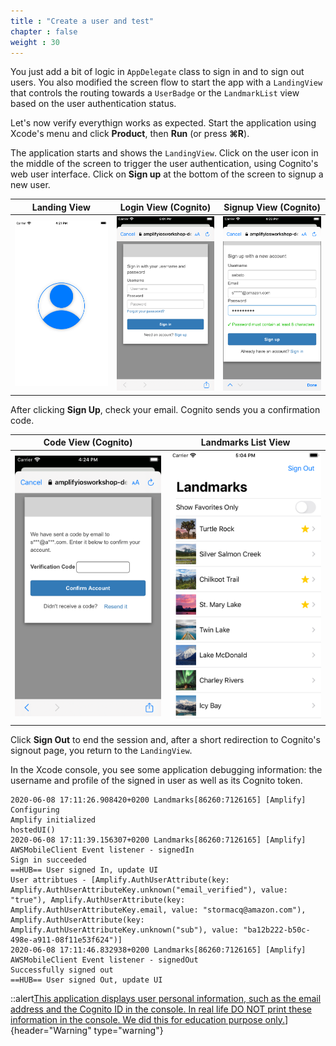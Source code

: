 ```yaml
---
title : "Create a user and test"
chapter : false
weight : 30
---
```


You just add a bit of logic in `AppDelegate` class to sign in and to sign out users.  You also modified the screen flow to start the app with a `LandingView` that controls the routing towards a `UserBadge` or the `LandmarkList` view based on the user authentication status.

Let's now verify everythign works as expected.  Start the application using Xcode's menu and click **Product**, then **Run** (or press **&#8984;R**).

The application starts and shows the `LandingView`.  Click on the user icon in the middle of the screen to trigger the user authentication, using Cognito's web user interface. Click on **Sign up** at the bottom of the screen to signup a new user.

Landing View | Login View (Cognito) | Signup View (Cognito)
:---: | :---: | :---: |
![Landing View](/static/images/30-20-test-1.png) | ![App Login Screen](/static/images/30-20-test-5.png) | ![App Signup Screen](/static/images/30-20-test-3.png) |

After clicking **Sign Up**, check your email.  Cognito sends you a confirmation code.

Code View (Cognito) | Landmarks List View
:---: | :---: |
![Confirmation Code](/static/images/30-20-test-4.png) | ![Landmark list](/static/images/30-20-test-6.png) |

Click **Sign Out** to end the session and, after a short redirection to Cognito's signout page, you return to the `LandingView`.

In the Xcode console, you see some application debugging information: the username and profile of the signed in user as well as its Cognito token.  

```text 
2020-06-08 17:11:26.908420+0200 Landmarks[86260:7126165] [Amplify] Configuring
Amplify initialized
hostedUI()
2020-06-08 17:11:39.156307+0200 Landmarks[86260:7126165] [Amplify] AWSMobileClient Event listener - signedIn
Sign in succeeded
==HUB== User signed In, update UI
User attribtues - [Amplify.AuthUserAttribute(key: Amplify.AuthUserAttributeKey.unknown("email_verified"), value: "true"), Amplify.AuthUserAttribute(key: Amplify.AuthUserAttributeKey.email, value: "stormacq@amazon.com"), Amplify.AuthUserAttribute(key: Amplify.AuthUserAttributeKey.unknown("sub"), value: "ba12b222-b50c-498e-a911-08f11e53f624")]
2020-06-08 17:11:46.832938+0200 Landmarks[86260:7126165] [Amplify] AWSMobileClient Event listener - signedOut
Successfully signed out
==HUB== User signed Out, update UI
```

::alert[This application displays user personal information, such as the email address and the Cognito ID in the console.  In real life DO NOT print these information in the console.  We did this for education purpose only.](https://aws-amplify.github.io/docs/ios/authentication)]{header="Warning" type="warning"}